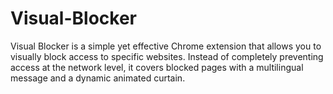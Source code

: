# Visual-Blocker
Visual Blocker is a simple yet effective Chrome extension that allows you to visually block access to specific websites. Instead of completely preventing access at the network level, it covers blocked pages with a multilingual message and a dynamic animated curtain.
